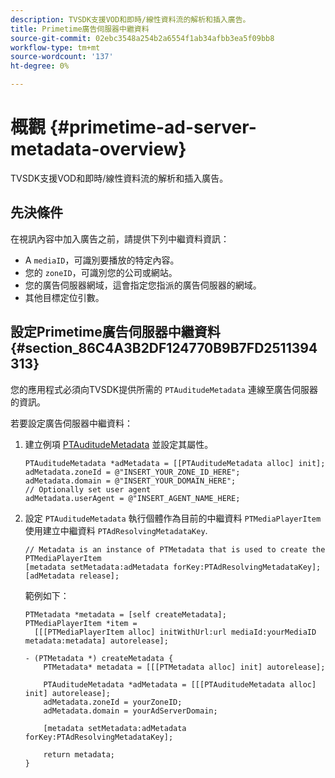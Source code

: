 ```yaml
---
description: TVSDK支援VOD和即時/線性資料流的解析和插入廣告。
title: Primetime廣告伺服器中繼資料
source-git-commit: 02ebc3548a254b2a6554f1ab34afbb3ea5f09bb8
workflow-type: tm+mt
source-wordcount: '137'
ht-degree: 0%

---
```


# 概觀 {#primetime-ad-server-metadata-overview}

TVSDK支援VOD和即時/線性資料流的解析和插入廣告。

## 先決條件

在視訊內容中加入廣告之前，請提供下列中繼資料資訊：

* A `mediaID`，可識別要播放的特定內容。
* 您的 `zoneID`，可識別您的公司或網站。
* 您的廣告伺服器網域，這會指定您指派的廣告伺服器的網域。
* 其他目標定位引數。

## 設定Primetime廣告伺服器中繼資料 {#section_86C4A3B2DF124770B9B7FD2511394313}

您的應用程式必須向TVSDK提供所需的 `PTAuditudeMetadata` 連線至廣告伺服器的資訊。

若要設定廣告伺服器中繼資料：

1. 建立例項 [PTAuditudeMetadata](https://help.adobe.com/en_US/primetime/api/psdk/appledoc/Classes/PTAuditudeMetadata.html) 並設定其屬性。

   ```
   PTAuditudeMetadata *adMetadata = [[PTAuditudeMetadata alloc] init];  
   adMetadata.zoneId = @"INSERT_YOUR_ZONE_ID_HERE"; 
   adMetadata.domain = @"INSERT_YOUR_DOMAIN_HERE"; 
   // Optionally set user agent 
   adMetadata.userAgent = @"INSERT_AGENT_NAME_HERE; 
   ```

1. 設定 `PTAuditudeMetadata` 執行個體作為目前的中繼資料 `PTMediaPlayerItem` 使用建立中繼資料 `PTAdResolvingMetadataKey`.

   ```
   // Metadata is an instance of PTMetadata that is used to create the PTMediaPlayerItem 
   [metadata setMetadata:adMetadata forKey:PTAdResolvingMetadataKey];  
   [adMetadata release];
   ```

   範例如下：

   ```
   PTMetadata *metadata = [self createMetadata]; 
   PTMediaPlayerItem *item =  
     [[[PTMediaPlayerItem alloc] initWithUrl:url mediaId:yourMediaID metadata:metadata] autorelease]; 
   
   - (PTMetadata *) createMetadata { 
       PTMetadata* metadata = [[[PTMetadata alloc] init] autorelease]; 
   
       PTAuditudeMetadata *adMetadata = [[[PTAuditudeMetadata alloc] init] autorelease];  
       adMetadata.zoneId = yourZoneID; 
       adMetadata.domain = yourAdServerDomain; 
   
       [metadata setMetadata:adMetadata forKey:PTAdResolvingMetadataKey]; 
   
       return metadata; 
   }
   ```
